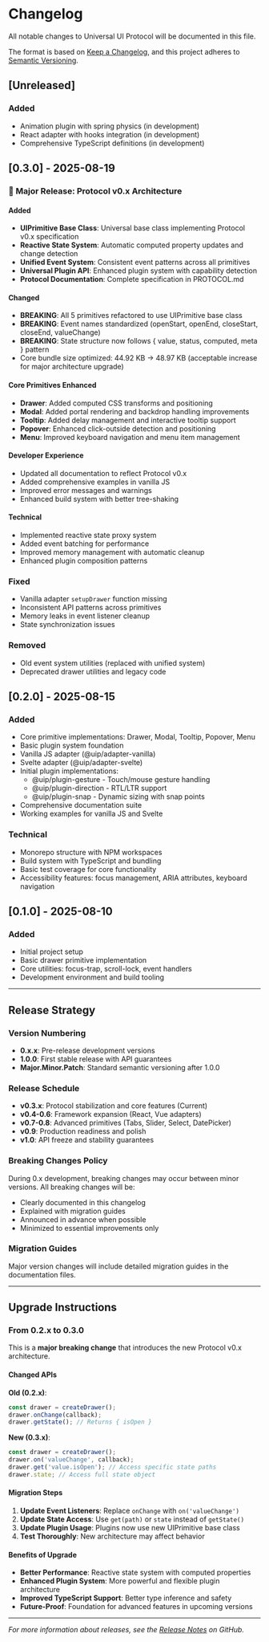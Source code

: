 # Changelog

All notable changes to Universal UI Protocol will be documented in this file.

The format is based on [Keep a Changelog](https://keepachangelog.com/en/1.0.0/),
and this project adheres to [Semantic Versioning](https://semver.org/spec/v2.0.0.html).

## [Unreleased]

### Added
- Animation plugin with spring physics (in development)
- React adapter with hooks integration (in development)
- Comprehensive TypeScript definitions (in development)

## [0.3.0] - 2025-08-19

### 🎉 Major Release: Protocol v0.x Architecture

#### Added
- **UIPrimitive Base Class**: Universal base class implementing Protocol v0.x specification
- **Reactive State System**: Automatic computed property updates and change detection
- **Unified Event System**: Consistent event patterns across all primitives
- **Universal Plugin API**: Enhanced plugin system with capability detection
- **Protocol Documentation**: Complete specification in PROTOCOL.md

#### Changed
- **BREAKING**: All 5 primitives refactored to use UIPrimitive base class
- **BREAKING**: Event names standardized (openStart, openEnd, closeStart, closeEnd, valueChange)
- **BREAKING**: State structure now follows { value, status, computed, meta } pattern
- Core bundle size optimized: 44.92 KB → 48.97 KB (acceptable increase for major architecture upgrade)

#### Core Primitives Enhanced
- **Drawer**: Added computed CSS transforms and positioning
- **Modal**: Added portal rendering and backdrop handling improvements
- **Tooltip**: Added delay management and interactive tooltip support
- **Popover**: Enhanced click-outside detection and positioning
- **Menu**: Improved keyboard navigation and menu item management

#### Developer Experience
- Updated all documentation to reflect Protocol v0.x
- Added comprehensive examples in vanilla JS
- Improved error messages and warnings
- Enhanced build system with better tree-shaking

#### Technical
- Implemented reactive state proxy system
- Added event batching for performance
- Improved memory management with automatic cleanup
- Enhanced plugin composition patterns

### Fixed
- Vanilla adapter `setupDrawer` function missing
- Inconsistent API patterns across primitives
- Memory leaks in event listener cleanup
- State synchronization issues

### Removed
- Old event system utilities (replaced with unified system)
- Deprecated drawer utilities and legacy code

## [0.2.0] - 2025-08-15

### Added
- Core primitive implementations: Drawer, Modal, Tooltip, Popover, Menu
- Basic plugin system foundation
- Vanilla JS adapter (@uip/adapter-vanilla)
- Svelte adapter (@uip/adapter-svelte)
- Initial plugin implementations:
  - @uip/plugin-gesture - Touch/mouse gesture handling
  - @uip/plugin-direction - RTL/LTR support  
  - @uip/plugin-snap - Dynamic sizing with snap points
- Comprehensive documentation suite
- Working examples for vanilla JS and Svelte

### Technical
- Monorepo structure with NPM workspaces
- Build system with TypeScript and bundling
- Basic test coverage for core functionality
- Accessibility features: focus management, ARIA attributes, keyboard navigation

## [0.1.0] - 2025-08-10

### Added
- Initial project setup
- Basic drawer primitive implementation
- Core utilities: focus-trap, scroll-lock, event handlers
- Development environment and build tooling

---

## Release Strategy

### Version Numbering
- **0.x.x**: Pre-release development versions
- **1.0.0**: First stable release with API guarantees
- **Major.Minor.Patch**: Standard semantic versioning after 1.0.0

### Release Schedule
- **v0.3.x**: Protocol stabilization and core features (Current)
- **v0.4-0.6**: Framework expansion (React, Vue adapters)
- **v0.7-0.8**: Advanced primitives (Tabs, Slider, Select, DatePicker)
- **v0.9**: Production readiness and polish
- **v1.0**: API freeze and stability guarantees

### Breaking Changes Policy
During 0.x development, breaking changes may occur between minor versions. All breaking changes will be:
- Clearly documented in this changelog
- Explained with migration guides
- Announced in advance when possible
- Minimized to essential improvements only

### Migration Guides
Major version changes will include detailed migration guides in the documentation files.

---

## Upgrade Instructions

### From 0.2.x to 0.3.0

This is a **major breaking change** that introduces the new Protocol v0.x architecture.

#### Changed APIs

**Old (0.2.x)**:
```javascript
const drawer = createDrawer();
drawer.onChange(callback);
drawer.getState(); // Returns { isOpen }
```

**New (0.3.x)**:
```javascript
const drawer = createDrawer();
drawer.on('valueChange', callback);
drawer.get('value.isOpen'); // Access specific state paths
drawer.state; // Access full state object
```

#### Migration Steps

1. **Update Event Listeners**: Replace `onChange` with `on('valueChange')`
2. **Update State Access**: Use `get(path)` or `state` instead of `getState()`
3. **Update Plugin Usage**: Plugins now use new UIPrimitive base class
4. **Test Thoroughly**: New architecture may affect behavior

#### Benefits of Upgrade

- **Better Performance**: Reactive state system with computed properties
- **Enhanced Plugin System**: More powerful and flexible plugin architecture  
- **Improved TypeScript Support**: Better type inference and safety
- **Future-Proof**: Foundation for advanced features in upcoming versions

---

*For more information about releases, see the [Release Notes](https://github.com/universal-ui-protocol/uip/releases) on GitHub.*